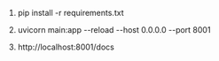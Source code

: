 1. pip install -r requirements.txt

2. uvicorn main:app --reload --host 0.0.0.0 --port 8001

3. http://localhost:8001/docs